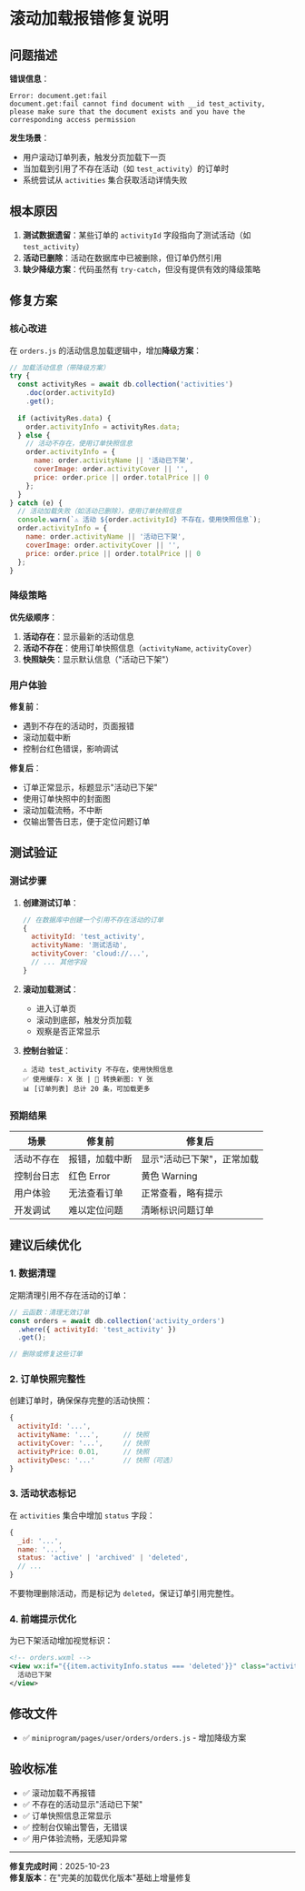 # 滚动加载报错修复说明

## 问题描述

**错误信息**：
```
Error: document.get:fail
document.get:fail cannot find document with __id test_activity, 
please make sure that the document exists and you have the corresponding access permission
```

**发生场景**：
- 用户滚动订单列表，触发分页加载下一页
- 当加载到引用了不存在活动（如 `test_activity`）的订单时
- 系统尝试从 `activities` 集合获取活动详情失败

## 根本原因

1. **测试数据遗留**：某些订单的 `activityId` 字段指向了测试活动（如 `test_activity`）
2. **活动已删除**：活动在数据库中已被删除，但订单仍然引用
3. **缺少降级方案**：代码虽然有 `try-catch`，但没有提供有效的降级策略

## 修复方案

### 核心改进
在 `orders.js` 的活动信息加载逻辑中，增加**降级方案**：

```javascript
// 加载活动信息（带降级方案）
try {
  const activityRes = await db.collection('activities')
    .doc(order.activityId)
    .get();
  
  if (activityRes.data) {
    order.activityInfo = activityRes.data;
  } else {
    // 活动不存在，使用订单快照信息
    order.activityInfo = {
      name: order.activityName || '活动已下架',
      coverImage: order.activityCover || '',
      price: order.price || order.totalPrice || 0
    };
  }
} catch (e) {
  // 活动加载失败（如活动已删除），使用订单快照信息
  console.warn(`⚠️ 活动 ${order.activityId} 不存在，使用快照信息`);
  order.activityInfo = {
    name: order.activityName || '活动已下架',
    coverImage: order.activityCover || '',
    price: order.price || order.totalPrice || 0
  };
}
```

### 降级策略

**优先级顺序**：
1. **活动存在**：显示最新的活动信息
2. **活动不存在**：使用订单快照信息（`activityName`, `activityCover`）
3. **快照缺失**：显示默认信息（"活动已下架"）

### 用户体验

**修复前**：
- 遇到不存在的活动时，页面报错
- 滚动加载中断
- 控制台红色错误，影响调试

**修复后**：
- 订单正常显示，标题显示"活动已下架"
- 使用订单快照中的封面图
- 滚动加载流畅，不中断
- 仅输出警告日志，便于定位问题订单

## 测试验证

### 测试步骤

1. **创建测试订单**：
   ```javascript
   // 在数据库中创建一个引用不存在活动的订单
   {
     activityId: 'test_activity',
     activityName: '测试活动',
     activityCover: 'cloud://...',
     // ... 其他字段
   }
   ```

2. **滚动加载测试**：
   - 进入订单页
   - 滚动到底部，触发分页加载
   - 观察是否正常显示

3. **控制台验证**：
   ```
   ⚠️ 活动 test_activity 不存在，使用快照信息
   ✅ 使用缓存: X 张 | 🔄 转换新图: Y 张
   📊 [订单列表] 总计 20 条，可加载更多
   ```

### 预期结果

| 场景 | 修复前 | 修复后 |
|------|--------|--------|
| 活动不存在 | 报错，加载中断 | 显示"活动已下架"，正常加载 |
| 控制台日志 | 红色 Error | 黄色 Warning |
| 用户体验 | 无法查看订单 | 正常查看，略有提示 |
| 开发调试 | 难以定位问题 | 清晰标识问题订单 |

## 建议后续优化

### 1. 数据清理
定期清理引用不存在活动的订单：
```javascript
// 云函数：清理无效订单
const orders = await db.collection('activity_orders')
  .where({ activityId: 'test_activity' })
  .get();

// 删除或修复这些订单
```

### 2. 订单快照完整性
创建订单时，确保保存完整的活动快照：
```javascript
{
  activityId: '...',
  activityName: '...',      // 快照
  activityCover: '...',     // 快照
  activityPrice: 0.01,      // 快照
  activityDesc: '...'       // 快照（可选）
}
```

### 3. 活动状态标记
在 `activities` 集合中增加 `status` 字段：
```javascript
{
  _id: '...',
  name: '...',
  status: 'active' | 'archived' | 'deleted',
  // ...
}
```

不要物理删除活动，而是标记为 `deleted`，保证订单引用完整性。

### 4. 前端提示优化
为已下架活动增加视觉标识：
```xml
<!-- orders.wxml -->
<view wx:if="{{item.activityInfo.status === 'deleted'}}" class="activity-archived-badge">
  活动已下架
</view>
```

## 修改文件

- ✅ `miniprogram/pages/user/orders/orders.js` - 增加降级方案

## 验收标准

- ✅ 滚动加载不再报错
- ✅ 不存在的活动显示"活动已下架"
- ✅ 订单快照信息正常显示
- ✅ 控制台仅输出警告，无错误
- ✅ 用户体验流畅，无感知异常

---

**修复完成时间**：2025-10-23  
**修复版本**：在"完美的加载优化版本"基础上增量修复

